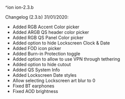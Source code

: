 ^ion
ion-2.3.b

 Changelog (2.3.b) 31/01/2020:
- Added RGB Accent Color picker
- Added ARGB QS header color picker
- Added RGB QS Panel Color picker
- Added option to hide Lockscreen Clock & Date
- Added FOD icon picker
- Added Burn-in Protection toggle
- Added option to allow to use VPN through tethering
- Added option to hide cutout
- Added QS System Info
- Added Lockscreen Date styles
- Allow selecting Lockscreen art blur to 0
- Fixed BT earphones
- Fixed AOD brightness
